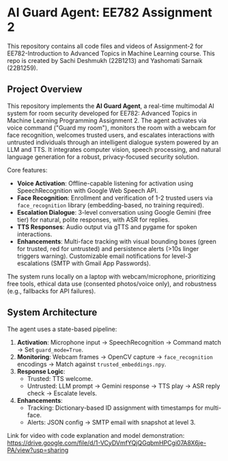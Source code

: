 # AI Guard Agent: EE782 Assignment 2

This repository contains all code files and videos of Assignment-2 for EE782-Introduction to Advanced Topics in Machine Learning course. This repo is created by Sachi Deshmukh (22B1213) and Yashomati Sarnaik (22B1259).

## Project Overview

This repository implements the **AI Guard Agent**, a real-time multimodal AI system for room security developed for EE782: Advanced Topics in Machine Learning Programming Assignment 2. The agent activates via voice command ("Guard my room"), monitors the room with a webcam for face recognition, welcomes trusted users, and escalates interactions with untrusted individuals through an intelligent dialogue system powered by an LLM and TTS. It integrates computer vision, speech processing, and natural language generation for a robust, privacy-focused security solution.

Core features:
- **Voice Activation**: Offline-capable listening for activation using SpeechRecognition with Google Web Speech API.
- **Face Recognition**: Enrollment and verification of 1-2 trusted users via `face_recognition` library (embedding-based, no training required).
- **Escalation Dialogue**: 3-level conversation using Google Gemini (free tier) for natural, polite responses, with ASR for replies.
- **TTS Responses**: Audio output via gTTS and pygame for spoken interactions.
- **Enhancements**: Multi-face tracking with visual bounding boxes (green for trusted, red for untrusted) and persistence alerts (>10s linger triggers warning). Customizable email notifications for level-3 escalations (SMTP with Gmail App Passwords).

The system runs locally on a laptop with webcam/microphone, prioritizing free tools, ethical data use (consented photos/voice only), and robustness (e.g., fallbacks for API failures).

## System Architecture

The agent uses a state-based pipeline:

1. **Activation**: Microphone input → SpeechRecognition → Command match → Set `guard_mode=True`.
2. **Monitoring**: Webcam frames → OpenCV capture → `face_recognition` encodings → Match against `trusted_embeddings.npy`.
3. **Response Logic**:
   - Trusted: TTS welcome.
   - Untrusted: LLM prompt → Gemini response → TTS play → ASR reply check → Escalate levels.
4. **Enhancements**:
   - Tracking: Dictionary-based ID assignment with timestamps for multi-face.
   - Alerts: JSON config → SMTP email with snapshot at level 3.


Link for video with code explanation and model demonstration: https://drive.google.com/file/d/1-VCyDVmfYQjQGqbmHPCgi07A8X6je-PA/view?usp=sharing

